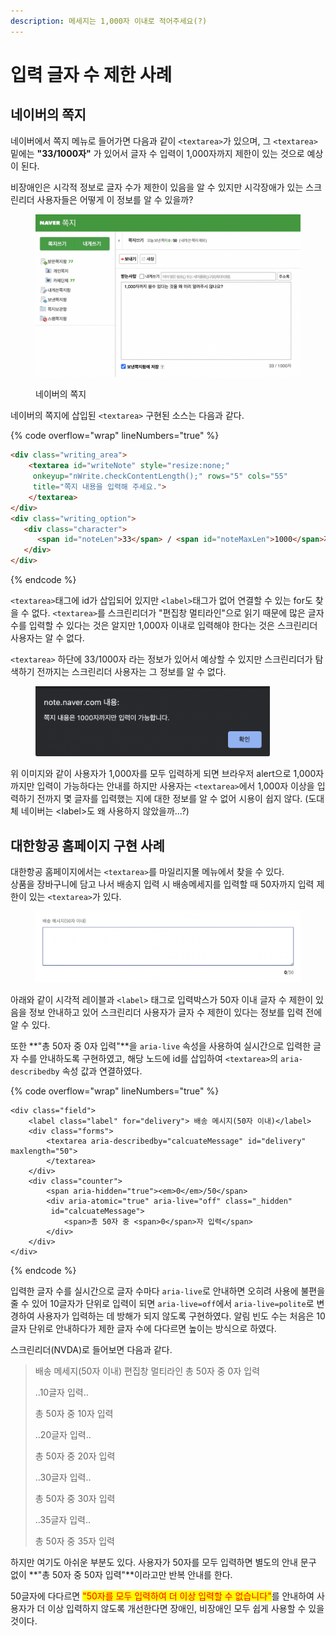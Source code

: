 ```yaml
---
description: 메세지는 1,000자 이내로 적어주세요(?)
---
```


# 입력 글자 수 제한 사례

## 네이버의 쪽지

네이버에서 쪽지 메뉴로 들어가면 다음과 같이 `<textarea>`가 있으며, 그 `<textarea>` 밑에는 **"33/1000자"** 가 있어서 글자 수 입력이 1,000자까지 제한이 있는 것으로 예상이 된다.

비장애인은 시각적 정보로 글자 수가 제한이 있음을 알 수 있지만 시각장애가 있는 스크린리더 사용자들은 어떻게 이 정보를 알 수 있을까?&#x20;

<figure><img src="../../.gitbook/assets/image (1) (1).png" alt=""><figcaption><p>네이버의 쪽지</p></figcaption></figure>

네이버의 쪽지에 삽입된 `<textarea>` 구현된 소스는 다음과 같다.

{% code overflow="wrap" lineNumbers="true" %}
```html
<div class="writing_area">
    <textarea id="writeNote" style="resize:none;"    
     onkeyup="nWrite.checkContentLength();" rows="5" cols="55" 
     title="쪽지 내용을 입력해 주세요.">
    </textarea>
</div>
<div class="writing_option">
   <div class="character">
      <span id="noteLen">33</span> / <span id="noteMaxLen">1000</span>자
   </div>
</div>
```
{% endcode %}

`<textarea>`태그에 id가 삽입되어 있지만 `<label>`태그가 없어 연결할 수 있는 for도 찾을 수 없다. `<textarea>`를 스크린리더가 "편집창 멀티라인"으로 읽기 때문에 많은 글자 수를 입력할 수 있다는 것은 알지만 1,000자 이내로 입력해야 한다는 것은 스크린리더 사용자는 알 수 없다.

`<textarea>` 하단에 33/1000자 라는 정보가 있어서 예상할 수 있지만 스크린리더가 탐색하기 전까지는 스크린리더 사용자는 그 정보를 알 수 없다.

<figure><img src="../../.gitbook/assets/image (2).png" alt="" width="375"><figcaption></figcaption></figure>

위 이미지와 같이 사용자가 1,000자를 모두 입력하게 되면 브라우저 alert으로 1,000자 까지만 입력이 가능하다는 안내를 하지만 사용자는 `<textarea>`에서 1,000자 이상을 입력하기 전까지 몇 글자를 입력했는 지에 대한 정보를 알 수 없어  시용이 쉽지 않다.  (도대체 네이버는 \<label>도 왜 사용하지 않았을까...?)



## 대한항공 홈페이지 구현 사례

대한항공 홈페이지에서는 `<textarea>`를 마일리지몰 메뉴에서 찾을 수 있다. \
상품을 장바구니에 담고 나서 배송지 입력 시 배송메세지를 입력할 때 50자까지 입력 제한이 있는 `<textarea>`가 있다.

<figure><img src="../../.gitbook/assets/image (15).png" alt=""><figcaption></figcaption></figure>

아래와 같이 시각적 레이블과 `<label>` 태그로 입력박스가 50자 이내 글자 수 제한이 있음을 정보 안내하고 있어 스크린리더 사용자가 글자 수 제한이 있다는 정보를 입력 전에 알 수 있다.

또한 **"총 50자 중 0자 입력"**을 `aria-live` 속성을 사용하여 실시간으로 입력한 글자 수를 안내하도록 구현하였고, 해당 노드에 id를 삽입하여 `<textarea>`의 `aria-describedby` 속성 값과 연결하였다.&#x20;

{% code overflow="wrap" lineNumbers="true" %}
```markup
<div class="field">
    <label class="label" for="delivery"> 배송 메시지(50자 이내)</label>
    <div class="forms">
        <textarea aria-describedby="calcuateMessage" id="delivery" maxlength="50">
        </textarea>
    </div>
    <div class="counter">
        <span aria-hidden="true"><em>0</em>/50</span>
        <div aria-atomic="true" aria-live="off" class="_hidden" 
         id="calcuateMessage">
            <span>총 50자 중 <span>0</span>자 입력</span>
        </div>
    </div>
</div>
```
{% endcode %}

입력한 글자 수를 실시간으로 글자 수마다 `aria-live`로 안내하면 오히려 사용에 불편을 줄 수 있어 10글자가 단위로 입력이 되면 `aria-live=off`에서 `aria-live=polite`로 변경하여 사용자가 입력하는 데 방해가 되지 않도록 구현하였다. 알림 빈도 수는 처음은 10글자 단위로 안내하다가 제한 글자 수에 다다르면 높이는 방식으로 하였다.

스크린리더(NVDA)로 들어보면 다음과 같다.

> 배송 메세지(50자 이내) 편집창 멀티라인 총 50자 중 0자 입력
>
> ..10글자 입력..
>
> 총 50자 중 10자 입력
>
> ..20글자 입력..
>
> 총 50자 중 20자 입력
>
> ..30글자 입력..
>
> 총 50자 중 30자 입력
>
> ..35글자 입력..
>
> 총 50자 중 35자 입력

하지만 여기도 아쉬운 부분도 있다. 사용자가 50자를 모두 입력하면 별도의 안내 문구 없이 **"총 50자 중 50자 입력"**이라고만 반복 안내를 한다.&#x20;

50글자에 다다르면 <mark style="color:red;">"50자를 모두 입력하여 더 이상 입력할 수 없습니다"</mark>를 안내하여 사용자가 더 이상 입력하지 않도록 개선한다면 장애인, 비장애인 모두 쉽게 사용할 수 있을 것이다.&#x20;
